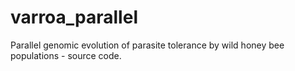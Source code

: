 # varroa_parallel
Parallel genomic evolution of parasite tolerance by wild honey bee populations - source code.
